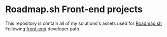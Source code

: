 # Roadmap.sh Front-end projects
This repository is contain all of my solutions's assets used for [Roadmap.sh](https://roadmap.sh/projects?g=frontend) Following [front-end](https://roadmap.sh/frontend) developer path.
